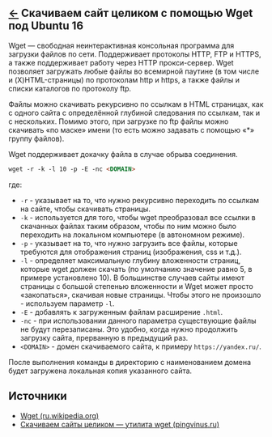 [&larr;](readme.md "Ubuntu") Скачиваем сайт целиком с помощью Wget под Ubuntu 16
--------------------------------------------------------------------------------

Wget — свободная неинтерактивная консольная программа для загрузки файлов по сети. Поддерживает протоколы HTTP, FTP и HTTPS, а также поддерживает работу через HTTP прокси-сервер. Wget позволяет загружать любые файлы во всемирной паутине (в том числе и (X)HTML-страницы) по протоколам http и https, а также файлы и списки каталогов по протоколу ftp.

Файлы можно скачивать рекурсивно по ссылкам в HTML страницах, как с одного сайта с определённой глубиной следования по ссылкам, так и с нескольких. Помимо этого, при загрузке по ftp файлы можно скачивать «по маске» имени (то есть можно задавать с помощью «*» группу файлов).

Wget поддерживает докачку файла в случае обрыва соединения.

```markdown
wget -r -k -l 10 -p -E -nc <DOMAIN>
```

где:

- `-r` - указывает на то, что нужно рекурсивно переходить по ссылкам на сайте, чтобы скачивать страницы.
- `-k` - используется для того, чтобы wget преобразовал все ссылки в скачанных файлах таким образом, чтобы по ним можно было переходить на локальном компьютере (в автономном режиме).
- `-p` - указывает на то, что нужно загрузить все файлы, которые требуются для отображения страниц (изображения, css и т.д.).
- `-l` - определяет максимальную глубину вложенности страниц, которые wget должен скачать (по умолчанию значение равно 5, в примере установлено 10). В большинстве случаев сайты имеют страницы с большой степенью вложенности и Wget может просто «закопаться», скачивая новые страницы. Чтобы этого не произошло - используем параметр `-l`.
- `-E` - добавлять к загруженным файлам расширение `.html`.
- `-nc` - при использовании данного параметра существующие файлы не будут перезаписаны. Это удобно, когда нужно продолжить загрузку сайта, прерванную в предыдущий раз.
- `<DOMAIN>` - домен скачиваемого сайта, к примеру `https://yandex.ru/`.

После выполнения команды в директорию с наименованием домена будет загружена локальная копия указанного сайта.

## Источники

- [Wget (ru.wikipedia.org)](https://ru.wikipedia.org/wiki/Wget)
- [Скачиваем сайты целиком — утилита wget (pingvinus.ru)](https://pingvinus.ru/note/wget-download-sites)